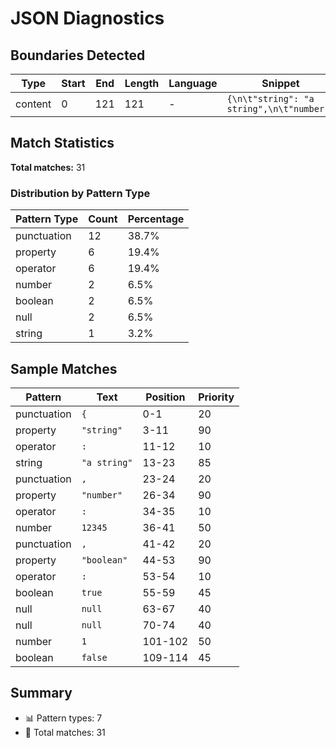 # JSON Diagnostics

## Boundaries Detected

| Type    | Start | End | Length | Language | Snippet                                    |
| ------- | ----- | --- | ------ | -------- | ------------------------------------------ |
| content | 0     | 121 | 121    | -        | `{\n\t"string": "a string",\n\t"number": ` |

## Match Statistics

**Total matches:** 31

### Distribution by Pattern Type

| Pattern Type | Count | Percentage |
| ------------ | ----- | ---------- |
| punctuation  | 12    | 38.7%      |
| property     | 6     | 19.4%      |
| operator     | 6     | 19.4%      |
| number       | 2     | 6.5%       |
| boolean      | 2     | 6.5%       |
| null         | 2     | 6.5%       |
| string       | 1     | 3.2%       |

## Sample Matches

| Pattern     | Text         | Position | Priority |
| ----------- | ------------ | -------- | -------- |
| punctuation | `{`          | 0-1      | 20       |
| property    | `"string"`   | 3-11     | 90       |
| operator    | `:`          | 11-12    | 10       |
| string      | `"a string"` | 13-23    | 85       |
| punctuation | `,`          | 23-24    | 20       |
| property    | `"number"`   | 26-34    | 90       |
| operator    | `:`          | 34-35    | 10       |
| number      | `12345`      | 36-41    | 50       |
| punctuation | `,`          | 41-42    | 20       |
| property    | `"boolean"`  | 44-53    | 90       |
| operator    | `:`          | 53-54    | 10       |
| boolean     | `true`       | 55-59    | 45       |
| null        | `null`       | 63-67    | 40       |
| null        | `null`       | 70-74    | 40       |
| number      | `1`          | 101-102  | 50       |
| boolean     | `false`      | 109-114  | 45       |

## Summary

- 📊 Pattern types: 7
- 🎯 Total matches: 31
